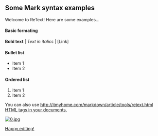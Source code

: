 ## Some Mark syntax examples
Welcome to ReText!
Here are some examples...

#### Basic formating
**Bold text** | *Text in italics* | [Link]

#### Bullet list

* Item 1
* Item 2

#### Ordered list
1. Item 1
2. Item 2

You can also use <u>http://itmyhome.com/markdown/article/tools/retext.html<u> HTML tags in your documents.

  
![0.jpg](https://github.com/ESEpotato/MyWs/blob/master/2271_1685691138_hd.png)

Happy editing!
